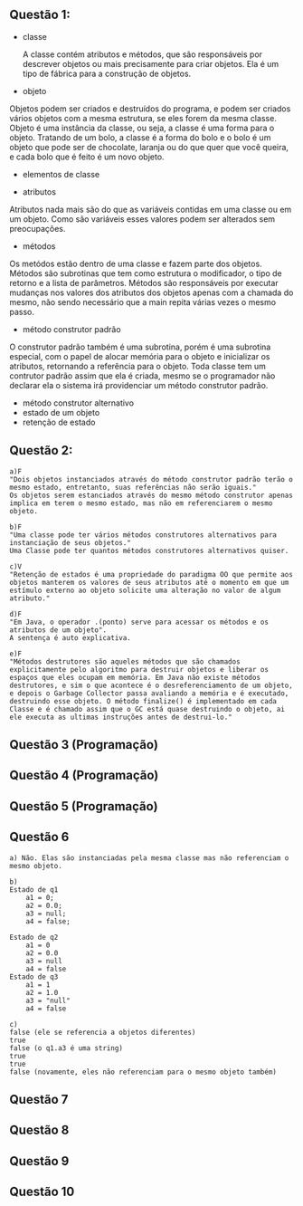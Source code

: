 ## Questão 1:

* classe

	A classe contém atributos e métodos, que são responsáveis por descrever objetos ou mais precisamente para criar objetos. Ela é um tipo de fábrica para a construção de objetos.
* objeto

Objetos podem ser criados e destruídos do programa, e podem ser criados vários objetos com a mesma estrutura, se eles forem da mesma classe. Objeto é uma instância da classe, ou seja, a classe é uma forma para o objeto. Tratando de um bolo, a classe é a forma do bolo e o bolo é um objeto que pode ser de chocolate, laranja ou do que quer que você queira, e cada bolo que é feito é um novo objeto. 
* elementos de classe

* atributos

Atributos nada mais são do que as variáveis contidas em uma classe ou em um objeto. Como são variáveis esses valores podem ser alterados sem preocupações.
* métodos

Os metódos estão dentro de uma classe e fazem parte dos objetos. Métodos são subrotinas que tem como estrutura o modificador, o tipo de retorno e a lista de parâmetros. Métodos são responsáveis por executar mudanças nos valores dos atributos dos objetos apenas com a chamada do mesmo, não sendo necessário que a main repita várias vezes o mesmo passo. 
* método construtor padrão

O construtor padrão também é uma subrotina, porém é uma subrotina especial, com o papel de alocar memória para o objeto e inicializar os atributos, retornando a referência para o objeto. Toda classe tem um contrutor padrão assim que ela é criada, mesmo se o programador não declarar ela o sistema irá providenciar um método construtor padrão.
* método construtor alternativo
* estado de um objeto
* retenção de estado

## Questão 2:
	
	a)F
	"Dois objetos instanciados através do método construtor padrão terão o mesmo estado, entretanto, suas referências não serão iguais."
	Os objetos serem estanciados através do mesmo método construtor apenas implica em terem o mesmo estado, mas não em referenciarem o mesmo objeto.
		
	b)F
	"Uma classe pode ter vários métodos construtores alternativos para instanciação de seus objetos."
	Uma Classe pode ter quantos métodos construtores alternativos quiser.	
	
	c)V
	"Retenção de estados é uma propriedade do paradigma OO que permite aos objetos manterem os valores de seus atributos até o momento em que um estímulo externo ao objeto solicite uma alteração no valor de algum atributo."
	
	d)F
	"Em Java, o operador .(ponto) serve para acessar os métodos e os atributos de um objeto".
	A sentença é auto explicativa. 
	
	e)F
	"Métodos destrutores são aqueles métodos que são chamados explicitamente pelo algoritmo para destruir objetos e liberar os espaços que eles ocupam em memória. Em Java não existe métodos destrutores, e sim o que acontece é o desreferenciamento de um objeto, e depois o Garbage Collector passa avaliando a memória e é executado, destruindo esse objeto. O método finalize() é implementado em cada Classe e é chamado assim que o GC está quase destruindo o objeto, ai ele executa as ultimas instruções antes de destrui-lo."

## Questão 3 (Programação)

## Questão 4 (Programação)

## Questão 5 (Programação)

## Questão 6
	
	a) Não. Elas são instanciadas pela mesma classe mas não referenciam o mesmo objeto.
	
	b)
	Estado de q1 
		a1 = 0;
		a2 = 0.0;
		a3 = null;
		a4 = false;
	
	Estado de q2 
		a1 = 0
		a2 = 0.0
		a3 = null 
		a4 = false
	Estado de q3
		a1 = 1
		a2 = 1.0
		a3 = "null" 
		a4 = false	
	
	c)
	false (ele se referencia a objetos diferentes)
	true 
	false (o q1.a3 é uma string)
	true	
	true
	false (novamente, eles não referenciam para o mesmo objeto também)

## Questão 7

## Questão 8

## Questão 9

## Questão 10
